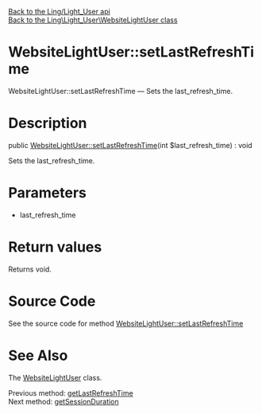 [Back to the Ling/Light_User api](https://github.com/lingtalfi/Light_User/blob/master/doc/api/Ling/Light_User.md)<br>
[Back to the Ling\Light_User\WebsiteLightUser class](https://github.com/lingtalfi/Light_User/blob/master/doc/api/Ling/Light_User/WebsiteLightUser.md)


WebsiteLightUser::setLastRefreshTime
================



WebsiteLightUser::setLastRefreshTime — Sets the last_refresh_time.




Description
================


public [WebsiteLightUser::setLastRefreshTime](https://github.com/lingtalfi/Light_User/blob/master/doc/api/Ling/Light_User/WebsiteLightUser/setLastRefreshTime.md)(int $last_refresh_time) : void




Sets the last_refresh_time.




Parameters
================


- last_refresh_time

    


Return values
================

Returns void.








Source Code
===========
See the source code for method [WebsiteLightUser::setLastRefreshTime](https://github.com/lingtalfi/Light_User/blob/master/WebsiteLightUser.php#L294-L297)


See Also
================

The [WebsiteLightUser](https://github.com/lingtalfi/Light_User/blob/master/doc/api/Ling/Light_User/WebsiteLightUser.md) class.

Previous method: [getLastRefreshTime](https://github.com/lingtalfi/Light_User/blob/master/doc/api/Ling/Light_User/WebsiteLightUser/getLastRefreshTime.md)<br>Next method: [getSessionDuration](https://github.com/lingtalfi/Light_User/blob/master/doc/api/Ling/Light_User/WebsiteLightUser/getSessionDuration.md)<br>

